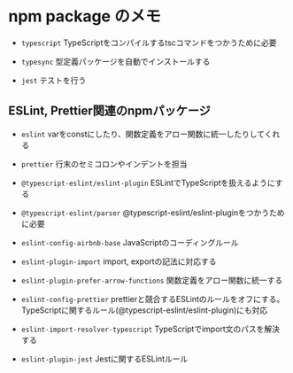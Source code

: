# npm package のメモ

- `typescript` TypeScriptをコンパイルするtscコマンドをつかうために必要

- `typesync` 型定義パッケージを自動でインストールする

- `jest` テストを行う

## ESLint, Prettier関連のnpmパッケージ

- `eslint` varをconstにしたり、関数定義をアロー関数に統一したりしてくれる

- `prettier` 行末のセミコロンやインデントを担当

- `@typescript-eslint/eslint-plugin` ESLintでTypeScriptを扱えるようにする

- `@typescript-eslint/parser` @typescript-eslint/eslint-pluginをつかうために必要

- `eslint-config-airbnb-base` JavaScriptのコーディングルール

- `eslint-plugin-import` import, exportの記法に対応する

- `eslint-plugin-prefer-arrow-functions` 関数定義をアロー関数に統一する

- `eslint-config-prettier` prettierと競合するESLintのルールをオフにする。TypeScriptに関するルール(@typescript-eslint/eslint-plugin)にも対応

- `eslint-import-resolver-typescript` TypeScriptでimport文のパスを解決する

- `eslint-plugin-jest` Jestに関するESLintルール
